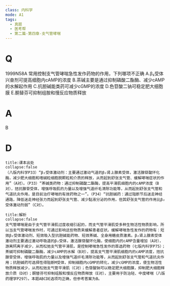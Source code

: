 ```yaml
---
class: 内科学
mode: A1
tags:
  - 真题
  - 医考帮
  - 第二篇-第四章-支气管哮喘
---
```


# Q
1999N58A 常用控制支气管哮喘急性发作药物的作用，下列哪项不正确
A.β₂受体兴奋剂可提高细胞内cAMP的浓度
B.茶碱主要是通过抑制磷酸二酯酶、减少cAMP的水解起作用
C.抗胆碱能类药可减少cGMP的浓度
D.色苷酸二钠可稳定肥大细胞膜
E.酮替芬可抑制组胺和慢反应物质释放

# A
B
# D
```ad-note
title:课本出处
collapse:false
（八版内科学P33）“β₂受体激动剂：主要通过激动气道的β₂肾上腺素受体，激活腺苷酸环化酶，减少肥大细胞和嗜碱粒细胞脱颗粒和介质的释放，从而起到舒张支气管、缓解哮喘症状的作用”（A对）。（P33）“茶碱类药物：通过抑制磷酸二酯酶，提高平滑肌细胞内的cAMP浓度（B对），拮抗腺苷受体，增强呼吸肌的力量以及增强气道纤毛清除功能等，从而起到舒张支气管和气道抗炎作用，是目前治疗哮喘的有效药物之一”。（P34）“抗胆碱药：通过阻断节后迷走神经通路，降低迷走神经张力而起到舒张支气管、减少黏液分泌的作用，但其舒张支气管的作用比β₂受体激动剂弱”（C对）。
```

```ad-summary
title:解析
collapse:false
支气管哮喘是由于支气管平滑肌过度收缩引起的，而支气管平滑肌受多种生物活性物质影响，所以当支气管哮喘发作时，可通过影响这些物质来缓解患者症状。缓解哮喘急性发作的药物有：短效β₂受体激动剂、短效吸入型抗胆碱能药物、短效茶碱、全身用糖皮质激素。β₂肾上腺素受体激动剂主要通过激动呼吸道的β₂受体，激活腺苷酸环化酶，使细胞内的cAMP含量增加（A对），游离钙离子减少，从而松弛支气管平滑肌，是控制哮喘急性发作的首选药物（七版内科学P75）；茶碱可抑制磷酸二酯酶，减少cAMP的水解（B对），提高支气管平滑肌细胞内的cAMP浓度，拮抗腺苷受体，增强呼吸肌的力量以及增强气道纤毛清除功能等，从而起到舒张支气管和气道抗炎作用；抗胆碱药可选择性得阻断M受体，抑制细胞内cGMP的转化，减少cGMP的浓度，使生物活性物质释放减少，从而松弛支气管平滑肌（C对）；色苷酸钠可以稳定肥大细胞膜，抑制肥大细胞释放介质（D对）；酮替芬可抑制组胺和慢反应物质释放（E对），主要用于防治轻、中度哮喘（八版药理学P297）。本题ABCDE选项均正确，但参考答案为B。
```

